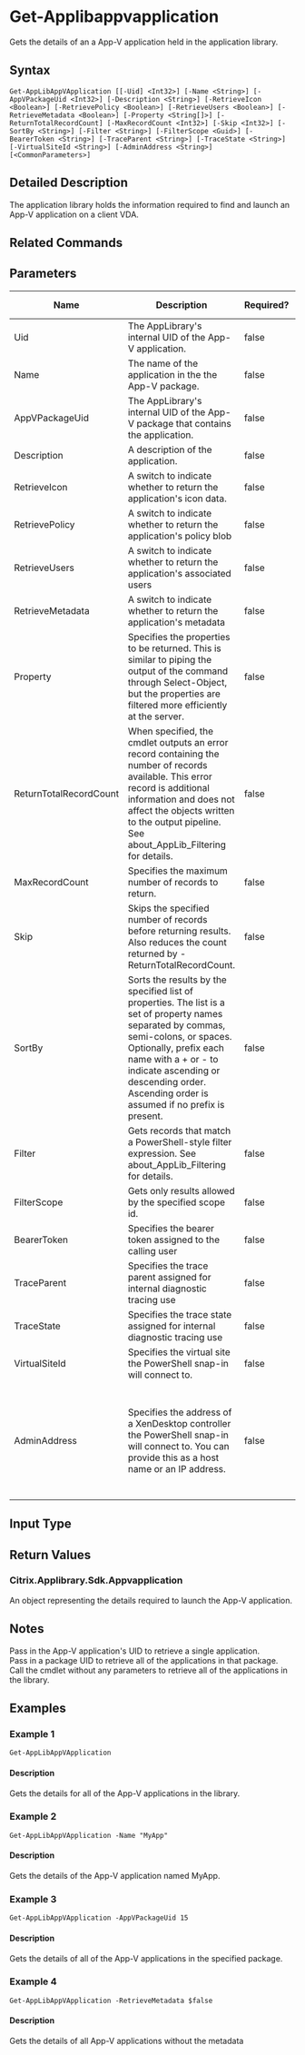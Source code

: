 ﻿
# Get-Applibappvapplication
Gets the details of an a App-V application held in the application library.
## Syntax

```
Get-AppLibAppVApplication [[-Uid] <Int32>] [-Name <String>] [-AppVPackageUid <Int32>] [-Description <String>] [-RetrieveIcon <Boolean>] [-RetrievePolicy <Boolean>] [-RetrieveUsers <Boolean>] [-RetrieveMetadata <Boolean>] [-Property <String[]>] [-ReturnTotalRecordCount] [-MaxRecordCount <Int32>] [-Skip <Int32>] [-SortBy <String>] [-Filter <String>] [-FilterScope <Guid>] [-BearerToken <String>] [-TraceParent <String>] [-TraceState <String>] [-VirtualSiteId <String>] [-AdminAddress <String>] [<CommonParameters>]
```

## Detailed Description
The application library holds the information required to find and launch an App-V application on a client VDA.


## Related Commands

## Parameters
| Name   | Description | Required? | Pipeline Input | Default Value |
| --- | --- | --- | --- | --- |
| Uid | The AppLibrary's internal UID of the App-V application. | false | true (ByPropertyName) |  |
| Name | The name of the application in the the App-V package. | false | true (ByPropertyName) |  |
| AppVPackageUid | The AppLibrary's internal UID of the App-V package that contains the application. | false | true (ByPropertyName) |  |
| Description | A description of the application. | false | false |  |
| RetrieveIcon | A switch to indicate whether to return the application's icon data. | false | false |  |
| RetrievePolicy | A switch to indicate whether to return the application's policy blob | false | false |  |
| RetrieveUsers | A switch to indicate whether to return the application's associated users | false | false |  |
| RetrieveMetadata | A switch to indicate whether to return the application's metadata | false | false |  |
| Property | Specifies the properties to be returned. This is similar to piping the output of the command through Select-Object, but the properties are filtered more efficiently at the server. | false | false |  |
| ReturnTotalRecordCount | When specified, the cmdlet outputs an error record containing the number of records available. This error record is additional information and does not affect the objects written to the output pipeline. See about\_AppLib\_Filtering for details. | false | false | False |
| MaxRecordCount | Specifies the maximum number of records to return. | false | false | 250 |
| Skip | Skips the specified number of records before returning results. Also reduces the count returned by -ReturnTotalRecordCount. | false | false | 0 |
| SortBy | Sorts the results by the specified list of properties. The list is a set of property names separated by commas, semi-colons, or spaces. Optionally, prefix each name with a + or - to indicate ascending or descending order. Ascending order is assumed if no prefix is present. | false | false | The default sort order is by name or unique identifier. |
| Filter | Gets records that match a PowerShell-style filter expression. See about\_AppLib\_Filtering for details. | false | false |  |
| FilterScope | Gets only results allowed by the specified scope id. | false | false |  |
| BearerToken | Specifies the bearer token assigned to the calling user | false | false |  |
| TraceParent | Specifies the trace parent assigned for internal diagnostic tracing use | false | false |  |
| TraceState | Specifies the trace state assigned for internal diagnostic tracing use | false | false |  |
| VirtualSiteId | Specifies the virtual site the PowerShell snap-in will connect to. | false | false |  |
| AdminAddress | Specifies the address of a XenDesktop controller the PowerShell snap-in will connect to. You can provide this as a host name or an IP address. | false | false | Localhost. Once a value is provided by any cmdlet, this value becomes the default. |

## Input Type

### 

## Return Values

### Citrix.Applibrary.Sdk.Appvapplication
An object representing the details required to launch the App-V application.
## Notes
Pass in the App-V application's UID to retrieve a single application.  
    Pass in a package UID to retrieve all of the applications in that package.  
    Call the cmdlet without any parameters to retrieve all of the applications in the library.
## Examples

### Example 1

```
Get-AppLibAppVApplication
```

#### Description
Gets the details for all of the App-V applications in the library.
### Example 2

```
Get-AppLibAppVApplication -Name "MyApp"
```

#### Description
Gets the details of the App-V application named MyApp.
### Example 3

```
Get-AppLibAppVApplication -AppVPackageUid 15
```

#### Description
Gets the details of all of the App-V applications in the specified package.
### Example 4

```
Get-AppLibAppVApplication -RetrieveMetadata $false
```

#### Description
Gets the details of all App-V applications without the metadata
